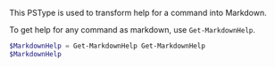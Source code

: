 This PSType is used to transform help for a command into Markdown.

To get help for any command as markdown, use `Get-MarkdownHelp`.

~~~PowerShell
$MarkdownHelp = Get-MarkdownHelp Get-MarkdownHelp
$MarkdownHelp
~~~